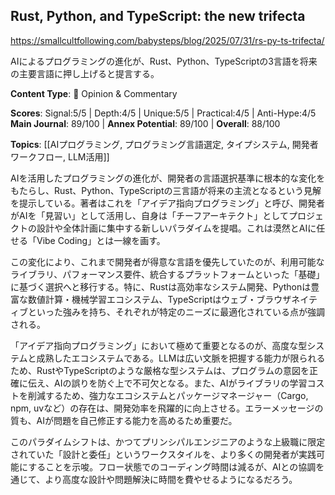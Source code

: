 ## Rust, Python, and TypeScript: the new trifecta

https://smallcultfollowing.com/babysteps/blog/2025/07/31/rs-py-ts-trifecta/

AIによるプログラミングの進化が、Rust、Python、TypeScriptの3言語を将来の主要言語に押し上げると提言する。

**Content Type**: 💭 Opinion & Commentary

**Scores**: Signal:5/5 | Depth:4/5 | Unique:5/5 | Practical:4/5 | Anti-Hype:4/5
**Main Journal**: 89/100 | **Annex Potential**: 89/100 | **Overall**: 88/100

**Topics**: [[AIプログラミング, プログラミング言語選定, タイプシステム, 開発者ワークフロー, LLM活用]]

AIを活用したプログラミングの進化が、開発者の言語選択基準に根本的な変化をもたらし、Rust、Python、TypeScriptの三言語が将来の主流となるという見解を提示している。著者はこれを「アイデア指向プログラミング」と呼び、開発者がAIを「見習い」として活用し、自身は「チーフアーキテクト」としてプロジェクトの設計や全体計画に集中する新しいパラダイムを提唱。これは漠然とAIに任せる「Vibe Coding」とは一線を画す。

この変化により、これまで開発者が得意な言語を優先していたのが、利用可能なライブラリ、パフォーマンス要件、統合するプラットフォームといった「基礎」に基づく選択へと移行する。特に、Rustは高効率なシステム開発、Pythonは豊富な数値計算・機械学習エコシステム、TypeScriptはウェブ・ブラウザネイティブといった強みを持ち、それぞれが特定のニーズに最適化されている点が強調される。

「アイデア指向プログラミング」において極めて重要となるのが、高度な型システムと成熟したエコシステムである。LLMは広い文脈を把握する能力が限られるため、RustやTypeScriptのような厳格な型システムは、プログラムの意図を正確に伝え、AIの誤りを防ぐ上で不可欠となる。また、AIがライブラリの学習コストを削減するため、強力なエコシステムとパッケージマネージャー（Cargo, npm, uvなど）の存在は、開発効率を飛躍的に向上させる。エラーメッセージの質も、AIが問題を自己修正する能力を高めるため重要だ。

このパラダイムシフトは、かつてプリンシパルエンジニアのような上級職に限定されていた「設計と委任」というワークスタイルを、より多くの開発者が実践可能にすることを示唆。フロー状態でのコーディング時間は減るが、AIとの協調を通じて、より高度な設計や問題解決に時間を費やせるようになるだろう。